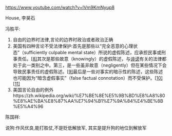 https://www.youtube.com/watch?v=lVm9KmNyup8

House, 李昊石

冯胜平:

1. 自由的边界时法律,言论的边界时政治或者政治正确
2. 美国有四种言论不受法律保护:首先是那些以“完全恶意的心理状态”（sufficiently culpable mental state）所说的虚假陈述，应承担民事或刑事责任。[[8\]](https://zh.wikipedia.org/wiki/美国言论自由的例外#cite_note-8)其次是那些故意（knowingly）的虚假陈述，与[诽谤](https://zh.wikipedia.org/wiki/诽谤)有关的法律都处于此一类别之中。第三，是一些虽非故意（negligently）但在某些情况下会导致民事责任的虚假陈述。[[9\]](https://zh.wikipedia.org/wiki/美国言论自由的例外#cite_note-9)最后是一些对事实的暗示性的陈述，这些陈述也可能因为“暗含虚假事实”（false factual connotation）而不受保护。[[10\]](https://zh.wikipedia.org/wiki/美国言论自由的例外#cite_note-10)[[11\]](https://zh.wikipedia.org/wiki/美国言论自由的例外#cite_note-11)
3. 美国言论自由的例外https://zh.wikipedia.org/wiki/%E7%BE%8E%E5%9B%BD%E8%A8%80%E8%AE%BA%E8%87%AA%E7%94%B1%E7%9A%84%E4%BE%8B%E5%A4%96

陈国祥:

说狗:作风优良,能打胜仗,不是贬低解放军, 其实是提升狗的地位到解放军
